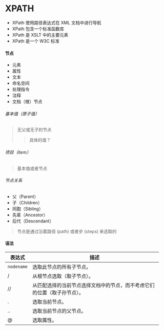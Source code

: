 # XPATH

* XPath 使用路径表达式在 XML 文档中进行导航
* XPath 包含一个标准函数库
* XPath 是 XSLT 中的主要元素
* XPath 是一个 W3C 标准

#### 节点

* 元素
* 属性
* 文本
* 命名空间
* 处理指令
* 注释
* 文档（根）节点

###### 基本值（原子值）

> 无父或无子的节点
>
> > 具体的值？

###### 项目（item）

> 基本值或者节点

###### 节点关系

* 父（Parent）
* 子（Children）
* 同胞（Sibling）
* 先辈（Ancestor）
* 后代（Descendant）

> 节点是通过沿着路径 (path) 或者步 (steps) 来选取的

#### 语法

| 表达式     | 描述                                                         |
| ---------- | ------------------------------------------------------------ |
| `nodename` | 选取此节点的所有子节点。                                     |
| /          | 从根节点选取（取子节点）。                                   |
| //         | 从匹配选择的当前节点选择文档中的节点，而不考虑它们的位置（取子孙节点）。 |
| .          | 选取当前节点。                                               |
| ..         | 选取当前节点的父节点。                                       |
| @          | 选取属性。                                                   |